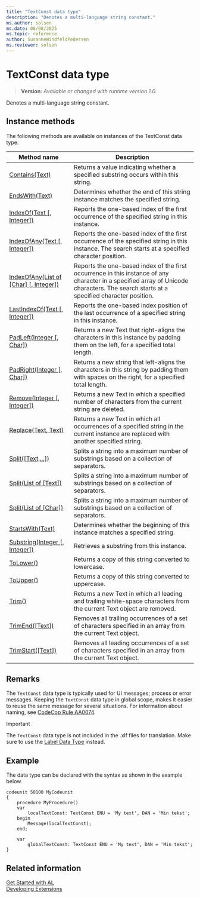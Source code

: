 ```yaml
---
title: "TextConst data type"
description: "Denotes a multi-language string constant."
ms.author: solsen
ms.date: 08/08/2025
ms.topic: reference
author: SusanneWindfeldPedersen
ms.reviewer: solsen
---
```

[//]: # (START>DO_NOT_EDIT)
[//]: # (IMPORTANT:Do not edit any of the content between here and the END>DO_NOT_EDIT.)
[//]: # (Any modifications should be made in the .xml files in the ModernDev repo.)
# TextConst data type
> **Version**: _Available or changed with runtime version 1.0._

Denotes a multi-language string constant.



## Instance methods
The following methods are available on instances of the TextConst data type.

|Method name|Description|
|-----------|-----------|
|[Contains(Text)](textconst-contains-method.md)|Returns a value indicating whether a specified substring occurs within this string.|
|[EndsWith(Text)](textconst-endswith-method.md)|Determines whether the end of this string instance matches the specified string.|
|[IndexOf(Text [, Integer])](textconst-indexof-method.md)|Reports the one-based index of the first occurrence of the specified string in this instance.|
|[IndexOfAny(Text [, Integer])](textconst-indexofany-text-integer-method.md)|Reports the one-based index of the first occurrence of the specified string in this instance. The search starts at a specified character position.|
|[IndexOfAny(List of [Char] [, Integer])](textconst-indexofany-list[char]-integer-method.md)|Reports the one-based index of the first occurrence in this instance of any character in a specified array of Unicode characters. The search starts at a specified character position.|
|[LastIndexOf(Text [, Integer])](textconst-lastindexof-method.md)|Reports the one-based index position of the last occurrence of a specified string in this instance.|
|[PadLeft(Integer [, Char])](textconst-padleft-method.md)|Returns a new Text that right-aligns the characters in this instance by padding them on the left, for a specified total length.|
|[PadRight(Integer [, Char])](textconst-padright-method.md)|Returns a new string that left-aligns the characters in this string by padding them with spaces on the right, for a specified total length.|
|[Remove(Integer [, Integer])](textconst-remove-method.md)|Returns a new Text in which a specified number of characters from the current string are deleted.|
|[Replace(Text, Text)](textconst-replace-method.md)|Returns a new Text in which all occurrences of a specified string in the current instance are replaced with another specified string.|
|[Split([Text,...])](textconst-split-text-method.md)|Splits a string into a maximum number of substrings based on a collection of separators.|
|[Split(List of [Text])](textconst-split-list[text]-method.md)|Splits a string into a maximum number of substrings based on a collection of separators.|
|[Split(List of [Char])](textconst-split-list[char]-method.md)|Splits a string into a maximum number of substrings based on a collection of separators.|
|[StartsWith(Text)](textconst-startswith-method.md)|Determines whether the beginning of this instance matches a specified string.|
|[Substring(Integer [, Integer])](textconst-substring-method.md)|Retrieves a substring from this instance.|
|[ToLower()](textconst-tolower-method.md)|Returns a copy of this string converted to lowercase.|
|[ToUpper()](textconst-toupper-method.md)|Returns a copy of this string converted to uppercase.|
|[Trim()](textconst-trim-method.md)|Returns a new Text in which all leading and trailing white-space characters from the current Text object are removed.|
|[TrimEnd([Text])](textconst-trimend-method.md)|Removes all trailing occurrences of a set of characters specified in an array from the current Text object.|
|[TrimStart([Text])](textconst-trimstart-method.md)|Removes all leading occurrences of a set of characters specified in an array from the current Text object.|

[//]: # (IMPORTANT: END>DO_NOT_EDIT)

## Remarks
The `TextConst` data type is typically used for UI messages; process or error messages. Keeping the `TextConst` data type in global scope, makes it easier to reuse the same message for several situations. For information about naming, see [CodeCop Rule AA0074](../../analyzers/codecop-aa0074.md).

> [!IMPORTANT]  
> The `TextConst` data type is not included in the .xlf files for translation. Make sure to use the [Label Data Type](../label/label-data-type.md) instead.

## Example
The data type can be declared with the syntax as shown in the example below.

```al
codeunit 50100 MyCodeunit
{
    procedure MyProcedure()
    var
        localTextConst: TextConst ENU = 'My text', DAN = 'Min tekst';
    begin
        Message(localTextConst);
    end;

    var
        globalTextConst: TextConst ENU = 'My text', DAN = 'Min tekst';
}

```

## Related information  
[Get Started with AL](../../devenv-get-started.md)  
[Developing Extensions](../../devenv-dev-overview.md)  